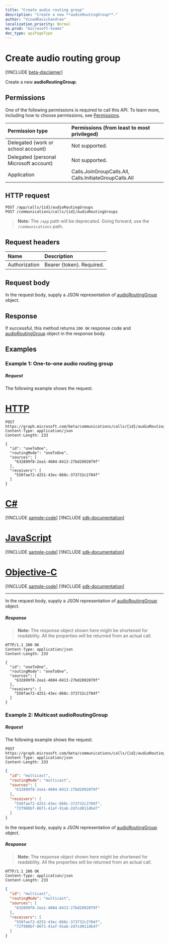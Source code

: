 ```yaml
---
title: "Create audio routing group"
description: "Create a new **audioRoutingGroup**."
author: "VinodRavichandran"
localization_priority: Normal
ms.prod: "microsoft-teams"
doc_type: apiPageType
---
```


# Create audio routing group

[!INCLUDE [beta-disclaimer](../../includes/beta-disclaimer.md)]

Create a new **audioRoutingGroup**.

## Permissions
One of the following permissions is required to call this API. To learn more, including how to choose permissions, see [Permissions](/graph/permissions-reference).

| Permission type                        | Permissions (from least to most privileged) |
|:---------------------------------------|:--------------------------------------------|
| Delegated (work or school account)     | Not supported.                               |
| Delegated (personal Microsoft account) | Not supported.                               |
| Application                            | Calls.JoinGroupCalls.All, Calls.InitiateGroupCalls.All |

## HTTP request
<!-- { "blockType": "ignored" } -->
```http
POST /app/calls/{id}/audioRoutingGroups
POST /communications/calls/{id}/audioRoutingGroups
```
> **Note:** The `/app` path will be deprecated. Going forward, use the `/communications` path.

## Request headers
| Name          | Description               |
|:--------------|:--------------------------|
| Authorization | Bearer {token}. Required. |

## Request body
In the request body, supply a JSON representation of [audioRoutingGroup](../resources/audioroutinggroup.md) object.

## Response
If successful, this method returns `200 OK` response code and [audioRoutingGroup](../resources/audioroutinggroup.md) object in the response body.

## Examples

### Example 1: One-to-one audio routing group

##### Request
The following example shows the request.


# [HTTP](#tab/http)
<!-- {
  "blockType": "request",
  "name": "create-audioRoutingGroup-from-call"
}-->
```http
POST https://graph.microsoft.com/beta/communications/calls/{id}/audioRoutingGroups
Content-Type: application/json
Content-Length: 233

{
  "id": "oneToOne",
  "routingMode": "oneToOne",
  "sources": [
    "632899f8-2ea1-4604-8413-27bd2892079f"
  ],
  "receivers": [
    "550fae72-d251-43ec-868c-373732c2704f"
  ]
}
```
# [C#](#tab/csharp)
[!INCLUDE [sample-code](../includes/snippets/csharp/create-audioroutinggroup-from-call-csharp-snippets.md)]
[!INCLUDE [sdk-documentation](../includes/snippets/snippets-sdk-documentation-link.md)]

# [JavaScript](#tab/javascript)
[!INCLUDE [sample-code](../includes/snippets/javascript/create-audioroutinggroup-from-call-javascript-snippets.md)]
[!INCLUDE [sdk-documentation](../includes/snippets/snippets-sdk-documentation-link.md)]

# [Objective-C](#tab/objc)
[!INCLUDE [sample-code](../includes/snippets/objc/create-audioroutinggroup-from-call-objc-snippets.md)]
[!INCLUDE [sdk-documentation](../includes/snippets/snippets-sdk-documentation-link.md)]

---


In the request body, supply a JSON representation of [audioRoutingGroup](../resources/audioroutinggroup.md) object.

##### Response

> **Note:** The response object shown here might be shortened for readability. All the properties will be returned from an actual call.

<!-- {
  "blockType": "response",
  "truncated": true,
  "@odata.type": "microsoft.graph.audioRoutingGroup"
} -->
```http
HTTP/1.1 200 OK
Content-Type: application/json
Content-Length: 233

{
  "id": "oneToOne",
  "routingMode": "oneToOne",
  "sources": [
    "632899f8-2ea1-4604-8413-27bd2892079f"
  ],
  "receivers": [
    "550fae72-d251-43ec-868c-373732c2704f"
  ]
}
```
### Example 2: Multicast audioRoutingGroup

##### Request
The following example shows the request.

```http
POST https://graph.microsoft.com/beta/communications/calls/{id}/audioRoutingGroups
Content-Type: application/json
Content-Length: 233
```

<!-- {
  "blockType": "example",
  "name": "create-audioRoutingGroup-from-call",
  "@odata.type": "microsoft.graph.audioRoutingGroup"
}-->

```json
{
  "id": "multicast",
  "routingMode": "multicast",
  "sources": [
    "632899f8-2ea1-4604-8413-27bd2892079f"
  ],
  "receivers": [
    "550fae72-d251-43ec-868c-373732c2704f",
    "72f988bf-86f1-41af-91ab-2d7cd011db47"
  ]
}
```

In the request body, supply a JSON representation of [audioRoutingGroup](../resources/audioroutinggroup.md) object.

##### Response

> **Note:** The response object shown here might be shortened for readability. All the properties will be returned from an actual call.

```http
HTTP/1.1 200 OK
Content-Type: application/json
Content-Length: 233
```
<!-- {
  "blockType": "example",
  "truncated": true,
  "@odata.type": "microsoft.graph.audioRoutingGroup"
} -->

```json
{
  "id": "multicast",
  "routingMode": "multicast",
  "sources": [
    "632899f8-2ea1-4604-8413-27bd2892079f"
  ],
  "receivers": [
    "550fae72-d251-43ec-868c-373732c2704f",
    "72f988bf-86f1-41af-91ab-2d7cd011db47"
  ]
}
```

<!-- uuid: 8fcb5dbc-d5aa-4681-8e31-b001d5168d79
2015-10-25 14:57:30 UTC -->
<!--
{
  "type": "#page.annotation",
  "description": "Create audioRoutingGroup",
  "keywords": "",
  "section": "documentation",
  "tocPath": "",
  "suppressions": [
  ]
}
-->
